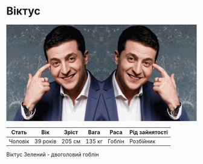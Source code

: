 # Віктус

<img src="./Viktus.jpg" height="256">

| Стать   | Вік      | Зріст  | Вага   | Раса   | Рід зайнятості |
| ------- | -------- | ------ | ------ | ------ | -------------- |
| Чоловік | 39 років | 205 см | 135 кг | Гоблін | Розбійник      |

Віктус Зелений - двоголовий гоблін 

